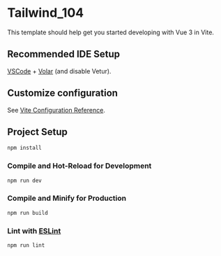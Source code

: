# Tailwind_104

This template should help get you started developing with Vue 3 in Vite.

## Recommended IDE Setup

[VSCode](https://code.visualstudio.com/) + [Volar](https://marketplace.visualstudio.com/items?itemName=Vue.volar) (and disable Vetur).

## Customize configuration

See [Vite Configuration Reference](https://vitejs.dev/config/).

## Project Setup

```sh
npm install
```

### Compile and Hot-Reload for Development

```sh
npm run dev
```

### Compile and Minify for Production

```sh
npm run build
```

### Lint with [ESLint](https://eslint.org/)

```sh
npm run lint
```

<!-- 
問題處理 : 
** 搜尋框小板面的部分在搜尋時可能不搞, 因為大版面也沒搞 **

** Header 的作法是 Mobile / PC 的 Header 內容相同, 但在 Mobile 時按下漢堡選單時要有個大面板, 用來顯示導覽列裡的清單資料, 在 PC 版的部分, 
   則是當 Hover 時才會把各個清單資料給顯示出來
**
-->
